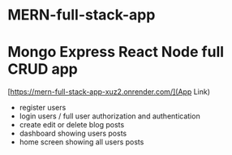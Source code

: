 # MERN-full-stack-app
# Mongo Express React Node full CRUD app
[https://mern-full-stack-app-xuz2.onrender.com/](App Link)
- register users
- login users / full user authorization and authentication
- create edit or delete blog posts
- dashboard showing users posts
- home screen showing all users posts

